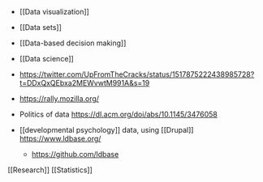 - [[Data visualization]]
- [[Data sets]]
- [[Data-based decision making]]
- [[Data science]]

- https://twitter.com/UpFromTheCracks/status/1517875222438985728?t=DDxQxQEbxa2MEWvwtM991A&s=19

- https://rally.mozilla.org/

- Politics of data https://dl.acm.org/doi/abs/10.1145/3476058

- [[developmental psychology]] data, using [[Drupal]] https://www.ldbase.org/
	-  https://github.com/ldbase

[[Research]] [[Statistics]]
